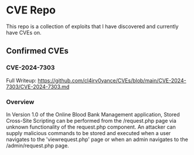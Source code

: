 # CVE Repo

This repo is a collection of exploits that I have discovered and currently have CVEs on. 


## Confirmed CVEs 

### CVE-2024-7303

Full Writeup: https://github.com/cl4irv0yance/CVEs/blob/main/CVE-2024-7303/CVE-2024-7303.md

### Overview

In Version 1.0 of the Online Blood Bank Management application, Stored Cross-Site Scripting can be performed from the /request.php page via unknown functionality of the request.php component. An attacker can supply malicious commands to be stored and executed when a user navigates to the 'viewrequest.php' page or when an admin navigates to the /admin/request.php page.



